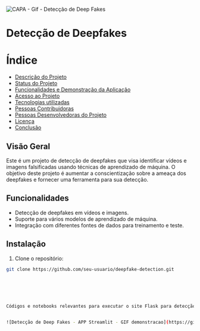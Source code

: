 
![CAPA - Gif - Detecção de Deep Fakes](https://github.com/NathFarinha/TCC_DeepFake_Detection_v1/assets/89995351/1d8e7ed7-ed14-4cec-ba0c-3392e3cead90)

# Detecção de Deepfakes

# Índice 

* [Descrição do Projeto](#descrição-do-projeto)
* [Status do Projeto](#status-do-Projeto)
* [Funcionalidades e Demonstração da Aplicação](#funcionalidades-e-demonstração-da-aplicação)
* [Acesso ao Projeto](#acesso-ao-projeto)
* [Tecnologias utilizadas](#tecnologias-utilizadas)
* [Pessoas Contribuidoras](#pessoas-contribuidoras)
* [Pessoas Desenvolvedoras do Projeto](#pessoas-desenvolvedoras)
* [Licença](#licença)
* [Conclusão](#conclusão)


## Visão Geral

Este é um projeto de detecção de deepfakes que visa identificar vídeos e imagens falsificadas usando técnicas de aprendizado de máquina. O objetivo deste projeto é aumentar a conscientização sobre a ameaça dos deepfakes e fornecer uma ferramenta para sua detecção.

## Funcionalidades

- Detecção de deepfakes em vídeos e imagens.
- Suporte para vários modelos de aprendizado de máquina.
- Integração com diferentes fontes de dados para treinamento e teste.

## Instalação

1. Clone o repositório:

```bash
git clone https://github.com/seu-usuario/deepfake-detection.git





  
Códigos e notebooks relevantes para executar o site Flask para detecção de deepfakes e realizar os testes nos modelos pré-treinados.


![Detecção de Deep Fakes - APP Streamlit - GIF demonstracao](https://github.com/NathFarinha/TCC_DeepFake_Detection_v1/assets/89995351/d35e95eb-dad7-442f-b9c9-3e70b8b2dc93)



